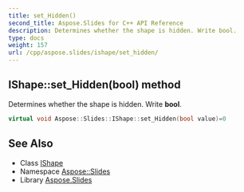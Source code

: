 ```yaml
---
title: set_Hidden()
second_title: Aspose.Slides for C++ API Reference
description: Determines whether the shape is hidden. Write bool.
type: docs
weight: 157
url: /cpp/aspose.slides/ishape/set_hidden/
---
```

## IShape::set_Hidden(bool) method


Determines whether the shape is hidden. Write **bool**.

```cpp
virtual void Aspose::Slides::IShape::set_Hidden(bool value)=0
```

## See Also

* Class [IShape](./)
* Namespace [Aspose::Slides](../)
* Library [Aspose.Slides](../../)